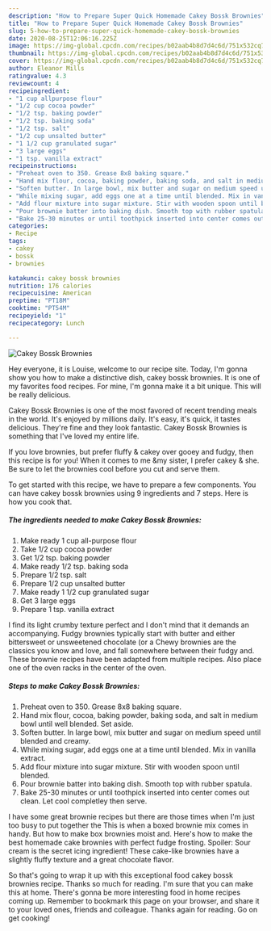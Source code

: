 ```yaml
---
description: "How to Prepare Super Quick Homemade Cakey Bossk Brownies"
title: "How to Prepare Super Quick Homemade Cakey Bossk Brownies"
slug: 5-how-to-prepare-super-quick-homemade-cakey-bossk-brownies
date: 2020-08-25T12:06:16.225Z
image: https://img-global.cpcdn.com/recipes/b02aab4b8d7d4c6d/751x532cq70/cakey-bossk-brownies-recipe-main-photo.jpg
thumbnail: https://img-global.cpcdn.com/recipes/b02aab4b8d7d4c6d/751x532cq70/cakey-bossk-brownies-recipe-main-photo.jpg
cover: https://img-global.cpcdn.com/recipes/b02aab4b8d7d4c6d/751x532cq70/cakey-bossk-brownies-recipe-main-photo.jpg
author: Eleanor Mills
ratingvalue: 4.3
reviewcount: 4
recipeingredient:
- "1 cup allpurpose flour"
- "1/2 cup cocoa powder"
- "1/2 tsp. baking powder"
- "1/2 tsp. baking soda"
- "1/2 tsp. salt"
- "1/2 cup unsalted butter"
- "1 1/2 cup granulated sugar"
- "3 large eggs"
- "1 tsp. vanilla extract"
recipeinstructions:
- "Preheat oven to 350. Grease 8x8 baking square."
- "Hand mix flour, cocoa, baking powder, baking soda, and salt in medium bowl until well blended. Set aside."
- "Soften butter. In large bowl, mix butter and sugar on medium speed until blended and creamy."
- "While mixing sugar, add eggs one at a time until blended. Mix in vanilla extract."
- "Add flour mixture into sugar mixture. Stir with wooden spoon until blended."
- "Pour brownie batter into baking dish. Smooth top with rubber spatula."
- "Bake 25-30 minutes or until toothpick inserted into center comes out clean. Let cool completley then serve."
categories:
- Recipe
tags:
- cakey
- bossk
- brownies

katakunci: cakey bossk brownies 
nutrition: 176 calories
recipecuisine: American
preptime: "PT18M"
cooktime: "PT54M"
recipeyield: "1"
recipecategory: Lunch

---
```



![Cakey Bossk Brownies](https://img-global.cpcdn.com/recipes/b02aab4b8d7d4c6d/751x532cq70/cakey-bossk-brownies-recipe-main-photo.jpg)

Hey everyone, it is Louise, welcome to our recipe site. Today, I'm gonna show you how to make a distinctive dish, cakey bossk brownies. It is one of my favorites food recipes. For mine, I'm gonna make it a bit unique. This will be really delicious.

Cakey Bossk Brownies is one of the most favored of recent trending meals in the world. It's enjoyed by millions daily. It's easy, it's quick, it tastes delicious. They're fine and they look fantastic. Cakey Bossk Brownies is something that I've loved my entire life.

If you love brownies, but prefer fluffy &amp; cakey over gooey and fudgy, then this recipe is for you! When it comes to me &amp;my sister, I prefer cakey &amp; she. Be sure to let the brownies cool before you cut and serve them.


To get started with this recipe, we have to prepare a few components. You can have cakey bossk brownies using 9 ingredients and 7 steps. Here is how you cook that.

<!--inarticleads1-->

##### The ingredients needed to make Cakey Bossk Brownies:

1. Make ready 1 cup all-purpose flour
1. Take 1/2 cup cocoa powder
1. Get 1/2 tsp. baking powder
1. Make ready 1/2 tsp. baking soda
1. Prepare 1/2 tsp. salt
1. Prepare 1/2 cup unsalted butter
1. Make ready 1 1/2 cup granulated sugar
1. Get 3 large eggs
1. Prepare 1 tsp. vanilla extract


I find its light crumby texture perfect and I don&#39;t mind that it demands an accompanying. Fudgy brownies typically start with butter and either bittersweet or unsweetened chocolate (or a Chewy brownies are the classics you know and love, and fall somewhere between their fudgy and. These brownie recipes have been adapted from multiple recipes. Also place one of the oven racks in the center of the oven. 

<!--inarticleads2-->

##### Steps to make Cakey Bossk Brownies:

1. Preheat oven to 350. Grease 8x8 baking square.
1. Hand mix flour, cocoa, baking powder, baking soda, and salt in medium bowl until well blended. Set aside.
1. Soften butter. In large bowl, mix butter and sugar on medium speed until blended and creamy.
1. While mixing sugar, add eggs one at a time until blended. Mix in vanilla extract.
1. Add flour mixture into sugar mixture. Stir with wooden spoon until blended.
1. Pour brownie batter into baking dish. Smooth top with rubber spatula.
1. Bake 25-30 minutes or until toothpick inserted into center comes out clean. Let cool completley then serve.


I have some great brownie recipes but there are those times when I&#39;m just too busy to put together the This is when a boxed brownie mix comes in handy. But how to make box brownies moist and. Here&#39;s how to make the best homemade cake brownies with perfect fudge frosting. Spoiler: Sour cream is the secret icing ingredient! These cake-like brownies have a slightly fluffy texture and a great chocolate flavor. 

So that's going to wrap it up with this exceptional food cakey bossk brownies recipe. Thanks so much for reading. I'm sure that you can make this at home. There's gonna be more interesting food in home recipes coming up. Remember to bookmark this page on your browser, and share it to your loved ones, friends and colleague. Thanks again for reading. Go on get cooking!
